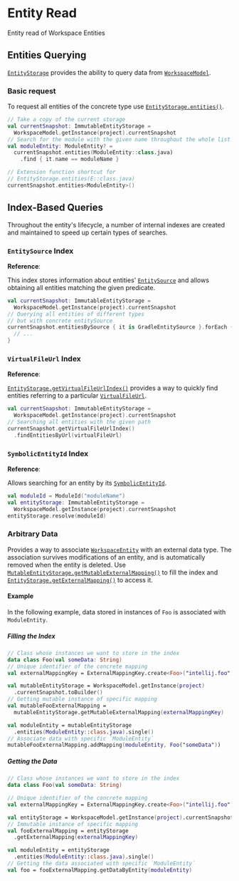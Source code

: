 <!-- Copyright 2000-2024 JetBrains s.r.o. and contributors. Use of this source code is governed by the Apache 2.0 license. -->

# Entity Read

<primary-label ref="2024.2"/>

<link-summary>Entity read of Workspace Entities</link-summary>

## Entities Querying

[`EntityStorage`](%gh-ic%/platform/workspace/storage/src/com/intellij/platform/workspace/storage/EntityStorage.kt)
provides the ability to query data from
[`WorkspaceModel`](%gh-ic%/platform/backend/workspace/src/WorkspaceModel.kt).

### Basic request

To request all entities of the concrete type use
[`EntityStorage.entities()`](%gh-ic%/platform/workspace/storage/src/com/intellij/platform/workspace/storage/EntityStorage.kt).

```kotlin
// Take a copy of the current storage
val currentSnapshot: ImmutableEntityStorage =
  WorkspaceModel.getInstance(project).currentSnapshot
// Search for the module with the given name throughout the whole list
val moduleEntity: ModuleEntity? =
  currentSnapshot.entities(ModuleEntity::class.java)
    .find { it.name == moduleName }

// Extension function shortcut for
// EntityStorage.entities(E::class.java)
currentSnapshot.entities<ModuleEntity>()
```

## Index-Based Queries

Throughout the entity's lifecycle, a number of internal indexes are created and maintained to speed up certain types of searches.

### `EntitySource` Index

<tldr>

**Reference**: [](workspace_model_entity_properties.md#entitysource)

</tldr>

This index stores information about entities'
[`EntitySource`](%gh-ic%/platform/workspace/storage/src/com/intellij/platform/workspace/storage/EntitySource.kt)
and allows obtaining all entities matching the given predicate.

```kotlin
val currentSnapshot: ImmutableEntityStorage =
  WorkspaceModel.getInstance(project).currentSnapshot
// Querying all entities of different types
// but with concrete entitySource
currentSnapshot.entitiesBySource { it is GradleEntitySource }.forEach {
  // ...
}
```

### `VirtualFileUrl` Index

<tldr>

**Reference**: [](workspace_model_entity_properties.md#virtualfileurl)

</tldr>

[`EntityStorage.getVirtualFileUrlIndex()`](%gh-ic%/platform/workspace/storage/src/com/intellij/platform/workspace/storage/EntityStorage.kt)
provides a way to quickly find entities referring to a particular
[`VirtualFileUrl`](%gh-ic%/platform/workspace/storage/src/com/intellij/platform/workspace/storage/url/VirtualFileUrl.java).

```kotlin
val currentSnapshot: ImmutableEntityStorage =
  WorkspaceModel.getInstance(project).currentSnapshot
// Searching all entities with the given path
currentSnapshot.getVirtualFileUrlIndex()
  .findEntitiesByUrl(virtualFileUrl)
```

### `SymbolicEntityId` Index

<tldr>

**Reference**: [](workspace_model_entity_properties.md#symbolicentityid)

</tldr>

Allows searching for an entity by its
[`SymbolicEntityId`](%gh-ic%/platform/workspace/storage/src/com/intellij/platform/workspace/storage/SymbolicEntityId.kt).

```kotlin
val moduleId = ModuleId("moduleName")
val entityStorage: ImmutableEntityStorage =
  WorkspaceModel.getInstance(project).currentSnapshot
entityStorage.resolve(moduleId)
```

### Arbitrary Data

Provides a way to associate
[`WorkspaceEntity`](%gh-ic%/platform/workspace/storage/src/com/intellij/platform/workspace/storage/WorkspaceEntity.kt)
with an external data type.
The association survives modifications of an entity, and is automatically removed when the entity is deleted.
Use
[`MutableEntityStorage.getMutableExternalMapping()`](%gh-ic%/platform/workspace/storage/src/com/intellij/platform/workspace/storage/MutableEntityStorage.kt)
to fill the index and
[`EntityStorage.getExternalMapping()`](%gh-ic%/platform/workspace/storage/src/com/intellij/platform/workspace/storage/EntityStorage.kt)
to access it.

#### Example

In the following example, data stored in instances of `Foo` is associated with `ModuleEntity`.

##### Filling the Index

```kotlin
// Сlass whose instances we want to store in the index
data class Foo(val someData: String)
// Unique identifier of the concrete mapping
val externalMappingKey = ExternalMappingKey.create<Foo>("intellij.foo")

val mutableEntityStorage = WorkspaceModel.getInstance(project)
  .currentSnapshot.toBuilder()
// Getting mutable instance of specific mapping
val mutableFooExternalMapping =
  mutableEntityStorage.getMutableExternalMapping(externalMappingKey)

val moduleEntity = mutableEntityStorage
  .entities(ModuleEntity::class.java).single()
// Associate data with specific `ModuleEntity`
mutableFooExternalMapping.addMapping(moduleEntity, Foo("someData"))
```

##### Getting the Data

```kotlin
// Сlass whose instances we want to store in the index
data class Foo(val someData: String)

// Unique identifier of the concrete mapping
val externalMappingKey = ExternalMappingKey.create<Foo>("intellij.foo")

val entityStorage = WorkspaceModel.getInstance(project).currentSnapshot
// Immutable instance of specific mapping
val fooExternalMapping = entityStorage
  .getExternalMapping(externalMappingKey)

val moduleEntity = entityStorage
  .entities(ModuleEntity::class.java).single()
// Getting the data associated with specific `ModuleEntity`
val foo = fooExternalMapping.getDataByEntity(moduleEntity)
```
